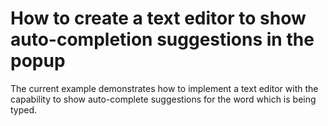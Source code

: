 # How to create a text editor to show auto-completion suggestions in the popup


<p>The current example demonstrates how to implement a text editor with the capability to show auto-complete suggestions for the word which is being typed.</p>

<br/>


